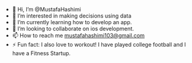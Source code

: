 - 👋 Hi, I’m @MustafaHashimi
- 👀 I’m interested in making decisions using data
- 🌱 I’m currently learning how to develop an app.
- 💞️ I’m looking to collaborate on ios development.
- 📫 How to reach me mustafahashimi103@gmail.com
- ⚡ Fun fact: I also love to workout! I have played college football and I have a Fitness Startup. 
<!---
MustafaHashimi1/MustafaHashimi1 is a ✨ special ✨ repository because its `README.md` (this file) appears on your GitHub profile.
You can click the Preview link to take a look at your changes.
--->
